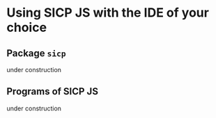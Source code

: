 # Using SICP JS with the IDE of your choice

## Package `sicp`

under construction

## Programs of SICP JS

under construction
